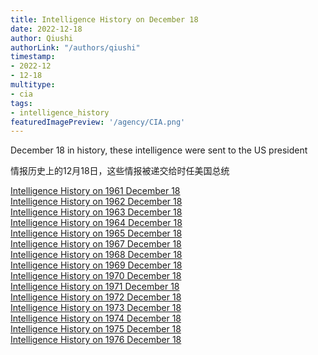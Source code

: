 ```yaml
---
title: Intelligence History on December 18
date: 2022-12-18
author: Qiushi 
authorLink: "/authors/qiushi"
timestamp: 
- 2022-12
- 12-18
multitype: 
- cia
tags: 
- intelligence_history
featuredImagePreview: '/agency/CIA.png'
---
```



December 18 in history, these intelligence were sent to the US president

情报历史上的12月18日，这些情报被递交给时任美国总统

<!--more-->







[Intelligence History on 1961 December 18](/dailybrief/1961-12-18)   
[Intelligence History on 1962 December 18](/dailybrief/1962-12-18)   
[Intelligence History on 1963 December 18](/dailybrief/1963-12-18)   
[Intelligence History on 1964 December 18](/dailybrief/1964-12-18)   
[Intelligence History on 1965 December 18](/dailybrief/1965-12-18)   
[Intelligence History on 1967 December 18](/dailybrief/1967-12-18)   
[Intelligence History on 1968 December 18](/dailybrief/1968-12-18)   
[Intelligence History on 1969 December 18](/dailybrief/1969-12-18)   
[Intelligence History on 1970 December 18](/dailybrief/1970-12-18)   
[Intelligence History on 1971 December 18](/dailybrief/1971-12-18)   
[Intelligence History on 1972 December 18](/dailybrief/1972-12-18)   
[Intelligence History on 1973 December 18](/dailybrief/1973-12-18)   
[Intelligence History on 1974 December 18](/dailybrief/1974-12-18)   
[Intelligence History on 1975 December 18](/dailybrief/1975-12-18)   
[Intelligence History on 1976 December 18](/dailybrief/1976-12-18)   
